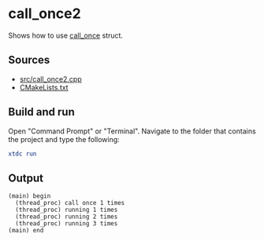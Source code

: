 # call_once2

Shows how to use [call_once](https://gammasoft71.github.io/xtd/reference_guides/latest/structxtd_1_1call__once.html) struct.

## Sources

* [src/call_once2.cpp](src/call_once2.cpp)
* [CMakeLists.txt](CMakeLists.txt)

## Build and run

Open "Command Prompt" or "Terminal". Navigate to the folder that contains the project and type the following:

```cmake
xtdc run
```

## Output

```
(main) begin
  (thread_proc) call once 1 times
  (thread_proc) running 1 times
  (thread_proc) running 2 times
  (thread_proc) running 3 times
(main) end
```
